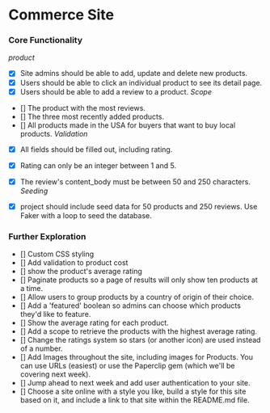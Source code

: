 # Commerce Site

### Core Functionality
*product*
- [x] Site admins should be able to add, update and delete new products.
- [x] Users should be able to click an individual product to see its detail page.
- [x] Users should be able to add a review to a product.
*Scope*
- [] The product with the most reviews.
- [] The three most recently added products.
- [] All products made in the USA for buyers that want to buy local products.
*Validation*
- [x] All fields should be filled out, including rating.
- [x] Rating can only be an integer between 1 and 5.
- [x] The review's content_body must be between 50 and 250 characters.
*Seeding*
- [x] project should include seed data for 50 products and 250 reviews. Use Faker with a loop to seed the database.


### Further Exploration
- [] Custom CSS styling
- [] Add validation to product cost
- [] show the product's average rating
- [] Paginate products so a page of results will only show ten products at a time.
- [] Allow users to group products by a country of origin of their choice.
- [] Add a 'featured' boolean so admins can choose which products they'd like to feature.
- [] Show the average rating for each product.
- [] Add a scope to retrieve the products with the highest average rating.
- [] Change the ratings system so stars (or another icon) are used instead of a number.
- [] Add Images throughout the site, including images for Products. You can use URLs (easiest) or use the Paperclip gem (which we'll be covering next week).
- [] Jump ahead to next week and add user authentication to your site.
- [] Choose a site online with a style you like, build a style for this site based on it, and include a link to that site within the README.md file.
